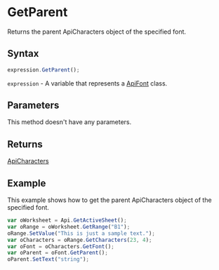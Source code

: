 # GetParent

Returns the parent ApiCharacters object of the specified font.

## Syntax

```javascript
expression.GetParent();
```

`expression` - A variable that represents a [ApiFont](../ApiFont.md) class.

## Parameters

This method doesn't have any parameters.

## Returns

[ApiCharacters](../../ApiCharacters/ApiCharacters.md)

## Example

This example shows how to get the parent ApiCharacters object of the specified font.

```javascript editor-xlsx
var oWorksheet = Api.GetActiveSheet();
var oRange = oWorksheet.GetRange("B1");
oRange.SetValue("This is just a sample text.");
var oCharacters = oRange.GetCharacters(23, 4);
var oFont = oCharacters.GetFont();
var oParent = oFont.GetParent();
oParent.SetText("string");
```
